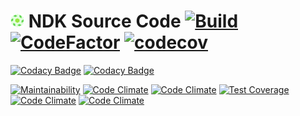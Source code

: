 [logo_source]: https://www.tinygraphs.com/labs/isogrids/hexa16/igor?theme=frogideas&numcolors=4&size=48&fmt=svg
[logo22]:      ./source/logo/logo22.png
[home_org]:    https://github.com/nd-toolkit
[ts_badge]:    https://travis-ci.com/nd-toolkit/source-code.svg?branch=master
[ts_home]:     https://travis-ci.com/nd-toolkit/source-code
[cf_badge]:    https://www.codefactor.io/repository/github/nd-toolkit/source-code/badge
[cf_home]:     https://www.codefactor.io/repository/github/nd-toolkit/source-code
[ccov_badge]:  https://codecov.io/gh/nd-toolkit/source-code/branch/master/graph/badge.svg
[ccov_home]:   https://codecov.io/gh/nd-toolkit/source-code

# [![LOGO][logo22]][home_org] NDK Source Code [![Build][ts_badge]][ts_home] [![CodeFactor][cf_badge]][cf_home] [![codecov][ccov_badge]][ccov_home]

[![Codacy Badge](https://api.codacy.com/project/badge/Grade/1721e518be7244ecb10f1558ae973c93)](https://app.codacy.com/app/nd-toolkit/source-code)
[![Codacy Badge](https://api.codacy.com/project/badge/Coverage/1721e518be7244ecb10f1558ae973c93)](https://app.codacy.com/app/nd-toolkit/source-code)

[![Maintainability](https://api.codeclimate.com/v1/badges/a92ab736505cb4df1add/maintainability)](https://codeclimate.com/github/nd-toolkit/source-code)
[![Code Climate](https://img.shields.io/codeclimate/maintainability-percentage/nd-toolkit/source-code.svg)](https://codeclimate.com/github/nd-toolkit/source-code)
[![Code Climate](https://img.shields.io/codeclimate/maintainability/nd-toolkit/source-code.svg)](https://codeclimate.com/github/nd-toolkit/source-code)
[![Test Coverage](https://api.codeclimate.com/v1/badges/a92ab736505cb4df1add/test_coverage)](https://codeclimate.com/github/nd-toolkit/source-code)
[![Code Climate](https://img.shields.io/codeclimate/coverage/nd-toolkit/source-code.svg)](https://codeclimate.com/github/nd-toolkit/source-code)
[![Code Climate](https://img.shields.io/codeclimate/coverage-letter/nd-toolkit/source-code.svg)](https://codeclimate.com/github/nd-toolkit/source-code)

